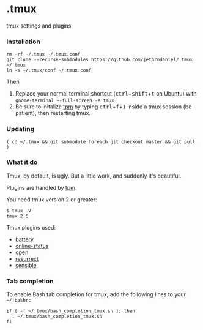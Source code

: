 # .tmux

tmux settings and plugins

### Installation

```
rm -rf ~/.tmux ~/.tmux.conf
git clone --recurse-submodules https://github.com/jethrodaniel/.tmux ~/.tmux
ln -s ~/.tmux/conf ~/.tmux.conf
```
Then

1. Replace your normal terminal shortcut (<kbd>ctrl</kbd>+<kbd>shift</kbd>+<kbd>t</kbd> on Ubuntu) with `gnome-terminal --full-screen -e tmux`
2. Be sure to initalize [tpm](https://github.com/tmux-plugins/tpm) by typing <kbd>ctrl</kbd>+<kbd>f</kbd>+<kbd>I</kbd> inside a tmux session (be patient), then restarting tmux.

### Updating

```
( cd ~/.tmux && git submodule foreach git checkout master && git pull )
```

### What it do

Tmux, by default, is ugly. But a little work, and suddenly it's beautiful.

Plugins are handled by [tpm](https://github.com/tmux-plugins/tpm).

You need tmux version 2 or greater:

```
$ tmux -V
tmux 2.6
```

Tmux plugins used:
* [battery](https://github.com/tmux-plugins/tmux-battery)
* [online-status](https://github.com/tmux-plugins/tmux-online-status)
* [open](https://github.com/tmux-plugins/tmux-open)
* [resurrect](https://github.com/tmux-plugins/tmux-resurrect)
* [sensible](https://github.com/tmux-plugins/tmux-sensible)

### Tab completion

To enable Bash tab completion for tmux, add the following lines to your `~/.bashrc`

```
if [ -f ~/.tmux/bash_completion_tmux.sh ]; then
  . ~/.tmux/bash_completion_tmux.sh
fi
```
